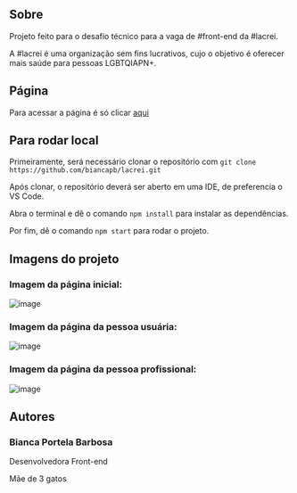 ## Sobre

Projeto feito para o desafio técnico para a vaga de #front-end da #lacrei.

A #lacrei é uma organização sem fins lucrativos, cujo o objetivo é oferecer mais saúde para pessoas LGBTQIAPN+.

## Página

Para acessar a página é só clicar [aqui](https://biancapb.github.io/lacrei/)

## Para rodar local

Primeiramente, será necessário clonar o repositório com 
`git clone https://github.com/biancapb/lacrei.git`

Após clonar, o repositório deverá ser aberto em uma IDE, de preferencia o VS Code.

Abra o terminal e dê o comando `npm install` para instalar as dependências.

Por fim, dê o comando `npm start` para rodar o projeto.

## Imagens do projeto

### Imagem da página inicial:

![image](https://github.com/biancapb/lacrei/assets/48135342/53fdd856-9864-4c59-b674-a8dbf0765abb)

### Imagem da página da pessoa usuária:

![image](https://github.com/biancapb/lacrei/assets/48135342/88b37c85-0025-444d-ba3b-6e8bba2980ef)

### Imagem da página da pessoa profissional:

![image](https://github.com/biancapb/lacrei/assets/48135342/83286c2a-9cde-44e1-921b-307495330d6c)

## Autores

### Bianca Portela Barbosa

Desenvolvedora Front-end

Mãe de 3 gatos

